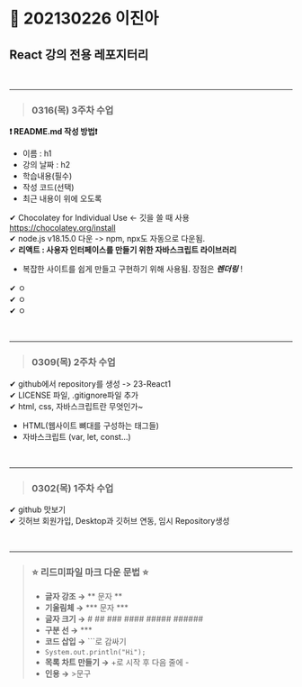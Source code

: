 # 👻 202130226 이진아
## React 강의 전용 레포지터리
<br>

***
>### 0316(목) 3주차 수업<br>

**❗️ README.md 작성 방법❗️** <br>
+ 이름 : h1 
+ 강의 날짜 : h2 
+ 학습내용(필수) 
+ 작성 코드(선택) 
+ 최근 내용이 위에 오도록 

✔ Chocolatey for Individual Use <- 깃을 쓸 때 사용 <https://chocolatey.org/install>  
✔ node.js v18.15.0 다운 -> npm, npx도 자동으로 다운됨.  
✔ **리액트 : 사용자 인터페이스를 만들기 위한 자바스크립트 라이브러리**  
+ 복잡한 사이트를 쉽게 만들고 구현하기 위해 사용됨. 장점은 ***렌더링*** ! 

✔ ㅇ  
✔ ㅇ  
✔ ㅇ  


<br>

***
>### 0309(목) 2주차 수업 <br>

✔︎ github에서 repository를 생성 -> 23-React1 <br>
✔︎ LICENSE 파일, .gitignore파일 추가 <br>
✔︎ html, css, 자바스크립트란 무엇인가~
+ HTML(웹사이트 뼈대를 구성하는 태그들)
+ 자바스크립트 (var, let, const...)

<br>

***
>### 0302(목) 1주차 수업<br>

✔︎ github 맛보기 <br>
✔︎ 깃허브 회원가입, Desktop과 깃허브 연동, 임시 Repository생성

<br>

***
>### ⭐️ 리드미파일 마크 다운 문법 ⭐️
> - **글자 강조 →** ** 문자 **
> - **기울림체 →** *** 문자 ***
> - **글자 크기 →** # ## ### #### ##### ######
> - **구분 선 →** ***
> - **코드 삽입 →** ```로 감싸기 
> - ```System.out.println("Hi");```
> - **목록 차트 만들기 →** +로 시작 후 다음 줄에 -
> - **인용 →** >문구
